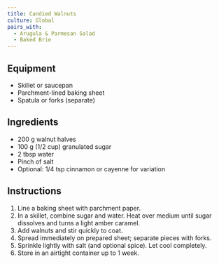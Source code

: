```yaml
---
title: Candied Walnuts
culture: Global
pairs_with:
  - Arugula & Parmesan Salad
  - Baked Brie
---
```


## Equipment
- Skillet or saucepan
- Parchment-lined baking sheet
- Spatula or forks (separate)

## Ingredients
- 200 g walnut halves
- 100 g (1/2 cup) granulated sugar
- 2 tbsp water
- Pinch of salt
- Optional: 1/4 tsp cinnamon or cayenne for variation

## Instructions
1. Line a baking sheet with parchment paper.
2. In a skillet, combine sugar and water. Heat over medium until sugar dissolves and turns a light amber caramel.
3. Add walnuts and stir quickly to coat.
4. Spread immediately on prepared sheet; separate pieces with forks.
5. Sprinkle lightly with salt (and optional spice). Let cool completely.
6. Store in an airtight container up to 1 week.
